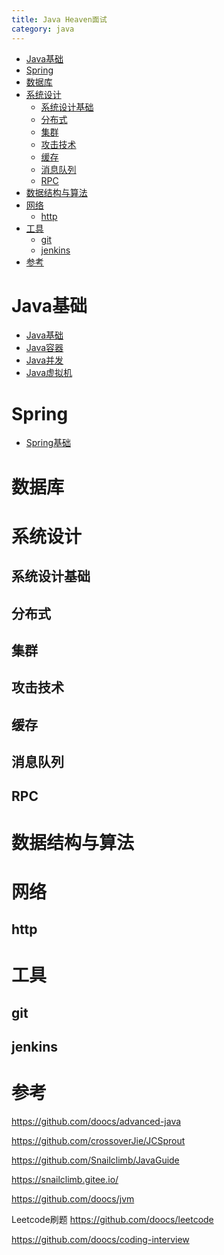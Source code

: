 ```yaml
---
title: Java Heaven面试
category: java
---
```

<!-- TOC -->

- [Java基础](#java基础)
- [Spring](#spring)
- [数据库](#数据库)
- [系统设计](#系统设计)
    - [系统设计基础](#系统设计基础)
    - [分布式](#分布式)
    - [集群](#集群)
    - [攻击技术](#攻击技术)
    - [缓存](#缓存)
    - [消息队列](#消息队列)
    - [RPC](#rpc)
- [数据结构与算法](#数据结构与算法)
- [网络](#网络)
    - [http](#http)
- [工具](#工具)
    - [git](#git)
    - [jenkins](#jenkins)
- [参考](#参考)

<!-- /TOC -->

# Java基础
- [Java基础](./java_basic/README.md)
- [Java容器](./java_collection/README.md)
- [Java并发](./java_concurrent/README.md)
- [Java虚拟机](./java_jvm/README.md)
# Spring
- [Spring基础](./spring_basic/README.md)
# 数据库

# 系统设计
## 系统设计基础
## 分布式
## 集群
## 攻击技术
## 缓存
## 消息队列
## RPC

# 数据结构与算法

# 网络
## http


# 工具
## git
## jenkins

# 参考
<https://github.com/doocs/advanced-java>

<https://github.com/crossoverJie/JCSprout>

<https://github.com/Snailclimb/JavaGuide>

<https://snailclimb.gitee.io/>

<https://github.com/doocs/jvm>

Leetcode刷题  <https://github.com/doocs/leetcode>

<https://github.com/doocs/coding-interview>